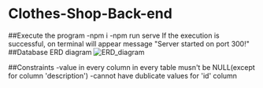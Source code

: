 # Clothes-Shop-Back-end
##Execute the program
-npm i
-npm run serve
If the execution is successful, on terminal will appear message "Server started on port 300!"
##Database
ERD diagram
![ERD_diagram](https://github.com/VeronikaMMindova/Clothes-Shop-Back-end/assets/166419731/4f71d9e8-d75e-4e44-8b6a-cd1ac75e72c9)

##Constraints
-value in every column in every table musn't be NULL(except for column 'description')
-cannot have dublicate values for 'id' column
